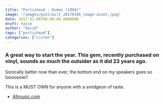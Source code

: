 ```yaml
---
title: "Portishead - Dummy (1994)"
image: "/images/post/wilt_20170106_image-asset.jpeg"
date: 2017-01-06T00:00:00.0000000
draft: false
author: "David"
tags: ["portishead"]
categories: ["Listen"]
---
```

### A great way to start the year. This gem, recently purchased on vinyl, sounds as much the outsider as it did 23 years ago. 

 Sonically better now than ever, the bottom end on my speakers goes so loooooow!!

 This is a MUST OWN for anyone with a smidgeon of taste.

-  [Allmusic.com](http://www.allmusic.com/album/dummy-mw0000626613)